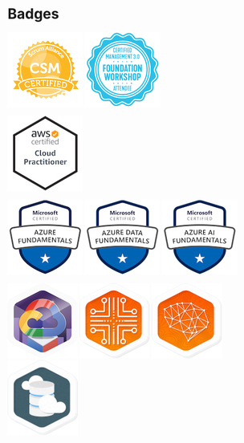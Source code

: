 # Badges

[![Certified ScrumMaster® (CSM®)][1.1]][1]
[![Certified Management 3.0 Foundation Workshop Attendee][1.2]][2]
<!--
[![Certified SAFe® Scrum Master][1.3]][0]
[![Certified SAFe® Architect][1.4]][0]
-->

[![AWS Certified: Cloud Practitioner][3.1]][4]
<!--
[![AWS Certified: Solutions Architect Asociate][3.2][0]
[![AWS Certified: Security Specialty][3.3]][0]
[![AWS Certified: Solutions Architect Professional][3.4]][0]
-->

[![Microsoft Certified: Azure Fundamentals][2.1]][3]
[![Microsoft Certified: Azure Data Fundamentals][2.2]][5]
[![Microsoft Certified: Azure AI Fundamentals][2.3]][6]
<!--
[![Microsoft Certified: Azure Security Engineer Asociate][2.4]][0]
[![Microsoft Certified: Azure Solutions Architect Expert][2.5]][0]
-->

[![QwikLabs: Google Cloud Essentials][4.1]][7]
[![QwikLabs: Google Cloud Essentials][4.2]][7]
[![QwikLabs: Google Cloud Essentials][4.3]][7]
[![QwikLabs: Google Cloud Essentials][4.4]][7]
<!--
[![GCP Certified: Cloud Engineer Asociate][4.5]][0]
[![GCP Certified: Cloud Architect Professional][4.6]][0]
[![GCP Certified: Cloud Security Engineer Professional][4.7]][0]
-->

<!--
[![Red Hat Certified Professional][5.1]][0]
[![Red Hat Certified Engineer][5.2]][0]
-->

[0]: .
[1]: http://bcert.me/sxendphet
[2]: ./cm30fwa.pdf
[3]: https://www.youracclaim.com/badges/50625fa1-dafa-40ee-999f-fa5012c9d2d0
[4]: https://www.youracclaim.com/badges/9bc82cfc-2a9f-43f3-8cd7-7b8496f1106f
[5]: https://www.youracclaim.com/badges/684d1e55-5cb7-4335-b9f7-2a0893dd4a2e
[6]: https://www.youracclaim.com/badges/2b946354-27c2-4285-897a-e0d3173ddab2
[7]: https://www.qwiklabs.com/public_profiles/799bf8c8-0895-4121-a4b1-1441d22577f8

[1.1]: sacsm.png
[1.2]: cm30fwa.png
[1.3]: safe-ssm-5.png
[1.4]: safe-arch-5.png
[2.1]: az-900.png
[2.2]: dp-900.png
[2.3]: ai-900.png
[2.4]: az-500.png
[2.5]: az-30x.png
[3.1]: clf-c01.png
[3.2]: saa-c02.png
[3.3]: scs-c01.png
[4.1]: gce.jpeg
[4.2]: gcei.png
[4.3]: gce-ai.png
[4.4]: gce-archi.png
[5.1]: rhcp.png
[5.2]: rhce.png

